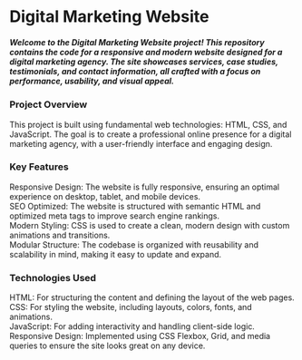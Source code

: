 # Digital Marketing Website
##### Welcome to the Digital Marketing Website project! This repository contains the code for a responsive and modern website designed for a digital marketing agency. The site showcases services, case studies, testimonials, and contact information, all crafted with a focus on performance, usability, and visual appeal.
### Project Overview
This project is built using fundamental web technologies: HTML, CSS, and JavaScript. The goal is to create a professional online presence for a digital marketing agency, with a user-friendly interface and engaging design.
### Key Features
Responsive Design: The website is fully responsive, ensuring an optimal experience on desktop, tablet, and mobile devices.
<br>
SEO Optimized: The website is structured with semantic HTML and optimized meta tags to improve search engine rankings.
<br>
Modern Styling: CSS is used to create a clean, modern design with custom animations and transitions.
<br>
Modular Structure: The codebase is organized with reusability and scalability in mind, making it easy to update and expand.<br>
### Technologies Used
HTML: For structuring the content and defining the layout of the web pages.<br>
CSS: For styling the website, including layouts, colors, fonts, and animations.<br>
JavaScript: For adding interactivity and handling client-side logic.<br>
Responsive Design: Implemented using CSS Flexbox, Grid, and media queries to ensure the site looks great on any device.
